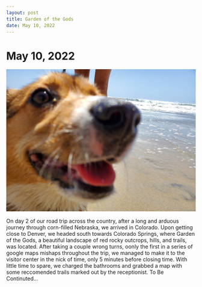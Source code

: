```yaml
---
layout: post
title: Garden of the Gods
date: May 10, 2022
---
```

<body>

<h1>May 10, 2022</h1>
<p align="center">
  <img src="/assets/CorgiCloseup-min.jpg" width=auto height=auto>
  
  <p>
    On day 2 of our road trip across the country, after a long and arduous journey through corn-filled Nebraska, we arrived in Colorado. Upon getting close to Denver, we headed south towards Colorado Springs, where Garden of the Gods, a beautiful landscape of red rocky outcrops, hills, and trails, was located. After taking a couple wrong turns, oonly the first in a series of google maps mishaps throughout the trip, we managed to make it to the visitor center in the nick of time, only 5 minutes before closing time. With little time to spare, we charged the bathrooms and grabbed a map with some reccomended trails marked out by the receptionist. To Be Continuted…
  </p>
  
</p>
  

</body>

